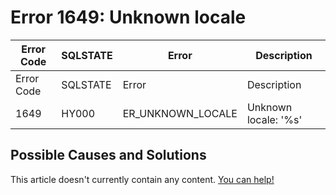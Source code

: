 
# Error 1649: Unknown locale


| Error Code | SQLSTATE | Error | Description |
| --- | --- | --- | --- |
| Error Code | SQLSTATE | Error | Description |
| 1649 | HY000 | ER_UNKNOWN_LOCALE | Unknown locale: '%s' |




## Possible Causes and Solutions


This article doesn't currently contain any content. [You can help!](/kb/en/writing-and-editing-knowledge-base-articles/)

